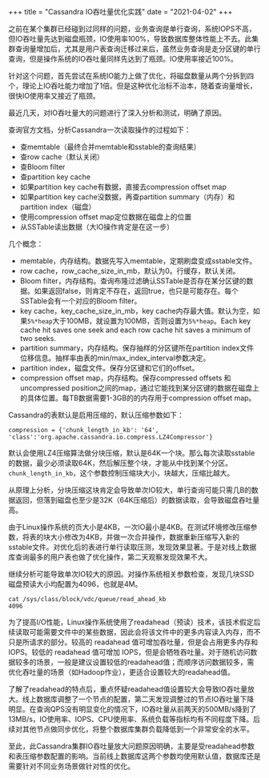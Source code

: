 +++ 
title = "Cassandra IO吞吐量优化实践"
date = "2021-04-02"
+++

之前在某个集群已经碰到过同样的问题，业务查询是单行查询，系统IOPS不高，但IO吞吐量先达到磁盘瓶颈，IO使用率100%，导致数据库整体性能上不去。此集群查询量增加后，尤其是用户表查询迁移过来后，虽然业务查询是走分区键的单行查询，但是操作系统的IO吞吐量同样先达到了瓶颈。IO使用率接近100%。

针对这个问题，首先尝试在系统IO能力上做了优化，将磁盘数量从两个分拆到四个，理论上IO吞吐能力增加了1倍。但是这种优化治标不治本，随着查询量增长，很快IO使用率又接近了瓶颈。

最近几天，对IO吞吐量大的问题进行了深入分析和测试，明确了原因。

查询官方文档，分析Cassandra一次读取操作的过程如下：
- 查memtable（最终合并memtable和sstable的查询结果）
- 查row cache（默认关闭）
- 查Bloom filter
- 查partition key cache
- 如果partition key cache有数据，直接去compression offset map
- 如果partition key cache没数据，再查partition summary（内存）和partition index（磁盘）
- 使用compression offset map定位数据在磁盘上的位置
- 从SSTable读出数据（大IO操作肯定是在这一步）

几个概念：
- memtable，内存结构。数据先写入memtable，定期刷盘变成sstable文件。
- row cache，row_cache_size_in_mb，默认为0。行缓存，默认关闭。
- Bloom filter，内存结构。查询布隆过滤确认SSTable是否存在某分区键的数据。如果返回false，则肯定不存在，返回true，也只是可能存在。每个SSTable会有一个对应的Bloom filter。
- key cache，key_cache_size_in_mb，key cache内存最大值。默认为空，如果`5%*heap`大于100MB，就设置为100MB，否则设置为`5%*heap`。Each key cache hit saves one seek and each row cache hit saves a minimum of two seeks.
- partition summary，内存结构。保存抽样的分区键所在partition index文件位移信息。抽样率由表的min/max_index_interval参数决定。
- partition index，磁盘文件。保存分区键和它们的offset。
- compression offset map，内存结构。保存compressed offsets 和 uncompressed position之间的map，通过它能找到某分区键的数据在磁盘上的具体位置。每TB数据需要1-3GB的的内存用于compression offset map。

Cassandra的表默认是启用压缩的，默认压缩参数如下：

    compression = {'chunk_length_in_kb': '64', 'class':'org.apache.cassandra.io.compress.LZ4Compressor'}

默认会使用LZ4压缩算法做分块压缩，默认是64K一个块。那么每次读取sstable的数据，最少必须读取64K，然后解压整个块，才能从中找到某个分区。`chunk_length_in_kb`，这个参数控制压缩块大小，块越大，压缩比越大。

从原理上分析，分块压缩这块肯定会导致单次IO较大，单行查询可能只需几B的数据返回，但落到磁盘也至少是32K（64K压缩后）的数据读取，会导致磁盘吞吐量高。

由于Linux操作系统的页大小是4KB，一次IO最小是4KB。在测试环境修改压缩参数，将表的块大小修改为4KB，并做一次合并操作，数据重新压缩写入新的sstable文件。对优化后的表进行单行读取压测，发现效果显著。于是对线上数据库查询最多的用户表也做了优化操作，第二天观察发现效果不大。

继续分析可能导致单次IO较大的原因。对操作系统相关参数检查，发现几块SSD磁盘预读大小均配置为4096，也就是4M。

    cat /sys/class/block/vdc/queue/read_ahead_kb
    4096

为了提高I/O性能，Linux操作系统使用了readahead（预读）技术，该技术假定后续读取可能需要文件中的某些数据，因此会将该文件中的更多内容读入内存，而不只是所请求的部分。较高的 readahead 值可增加吞吐量，但是会占用更多内存和 IOPS。较低的 readahead 值可增加 IOPS，但是会牺牲吞吐量。对于随机访问数据较多的场景，一般是建议设置较低的readahead值；而顺序访问数据较多，需优化吞吐量的场景（如Hadoop作业），更适合设置较大的readahead值。

了解了readahead的特点后，重点怀疑readahead值设置较大会导致IO吞吐量放大。线上数据库调整了一个节点的配置，第二天发现调整过的节点IO吞吐量下降明显。在查询QPS没有明显变化的情况下，IO吞吐量从前两天的500MB/s降到了13MB/s，IO使用率、IOPS、CPU使用率、系统负载等指标均有不同程度下降。后续对其他节点做同步优化，将整个数据库集群负载降低到一个非常安全的水平。

至此，此Cassandra集群IO吞吐量放大问题原因明确，主要是受readahead参数和表压缩参数配置的影响。当前线上数据库这两个参数均使用默认值，数据库还是需要针对不同业务场景做针对性的优化。
